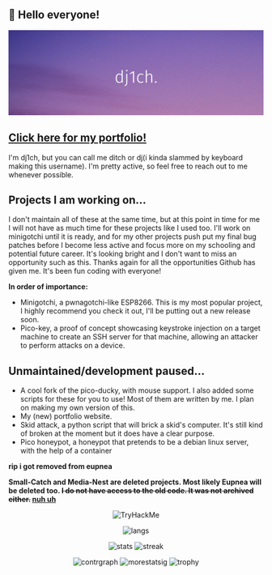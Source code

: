 ## 👋 Hello everyone! 

<p align="center">
  <img src="https://github.com/dj1ch/dj1ch/blob/main/Add%20a%20subheading.png">
</p>

<!---
![Linux](https://img.shields.io/badge/Linux-FCC624?style=for-the-badge&logo=linux&logoColor=black)
![Kali](https://img.shields.io/badge/Kali-268BEE?style=for-the-badge&logo=kalilinux&logoColor=white)
![Windows 11](https://img.shields.io/badge/Windows%2011-%230079d5.svg?style=for-the-badge&logo=Windows%2011&logoColor=white)
![Raspberry Pi](https://img.shields.io/badge/-RaspberryPi-C51A4A?style=for-the-badge&logo=Raspberry-Pi)
![Arduino](https://img.shields.io/badge/-Arduino-00979D?style=for-the-badge&logo=Arduino&logoColor=white)
![C++](https://img.shields.io/badge/c++-%2300599C.svg?style=for-the-badge&logo=c%2B%2B&logoColor=white)
![Python](https://img.shields.io/badge/python-3670A0?style=for-the-badge&logo=python&logoColor=ffdd54)
![Lua](https://img.shields.io/badge/lua-%232C2D72.svg?style=for-the-badge&logo=lua&logoColor=white)
![HTML5](https://img.shields.io/badge/html5-%23E34F26.svg?style=for-the-badge&logo=html5&logoColor=white)
![CSS3](https://img.shields.io/badge/css3-%231572B6.svg?style=for-the-badge&logo=css3&logoColor=white)
![Shell Script](https://img.shields.io/badge/shell_script-%23121011.svg?style=for-the-badge&logo=gnu-bash&logoColor=white)
![Nix](https://img.shields.io/badge/NIX-5277C3.svg?style=for-the-badge&logo=NixOS&logoColor=white)
![ChatGPT](https://img.shields.io/badge/chatGPT-74aa9c?style=for-the-badge&logo=openai&logoColor=white)
![Brave](https://img.shields.io/badge/Brave-FB542B?style=for-the-badge&logo=Brave&logoColor=white)
![Google Chrome](https://img.shields.io/badge/Google%20Chrome-4285F4?style=for-the-badge&logo=GoogleChrome&logoColor=white)
![Vivaldi](https://img.shields.io/badge/Vivaldi-EF3939?style=for-the-badge&logo=Vivaldi&logoColor=white)
![Monero](https://img.shields.io/badge/monero-FF6600?style=for-the-badge&logo=monero&logoColor=white)
--->

## [Click here for my portfolio!](https://dj1ch.github.io)

I'm dj1ch, but you can call me ditch or dj(i kinda slammed by keyboard making this username). I'm pretty active, so feel free to reach out to me whenever possible.

## Projects I am working on...
I don't maintain all of these at the same time, but at this point in time for me I will not have as much time for these projects like I used too. I'll work on minigotchi until it is ready, and for my other projects push put my final bug patches before I become less active and focus more on my schooling and potential future career. It's looking bright and I don't want to miss an opportunity such as this. Thanks again for all the opportunities Github has given me. It's been fun coding with everyone! 

**In order of importance:**

- Minigotchi, a pwnagotchi-like ESP8266. This is my most popular project, I highly recommend you check it out, I'll be putting out a new release soon. 
- Pico-key, a proof of concept showcasing keystroke injection on a target machine to create an SSH server for that machine, allowing an attacker to perform attacks on a device. 

## Unmaintained/development paused...
- A cool fork of the pico-ducky, with mouse support. I also added some scripts for these for you to use! Most of them are written by me. I plan on making my own version of this. 
- My (new) portfolio website.
- Skid attack, a python script that will brick a skid's computer. It's still kind of broken at the moment but it does have a clear purpose. 
- Pico honeypot, a honeypot that pretends to be a debian linux server, with the help of a container

**rip i got removed from eupnea**

**Small-Catch and Media-Nest are deleted projects. Most likely Eupnea will be deleted too. ~~I do not have access to the old code. It was not archived either.~~ [nuh uh](https://github.com/dj1ch/Small-Catch-Archive)**
<p align="center">
  <img src="https://tryhackme-badges.s3.amazonaws.com/tg.1ch0712.png" alt="TryHackMe">
</p>

<p align="center">
  <img src="https://github-readme-stats.vercel.app/api/top-langs/?username=dj1ch&theme=dark&hide=javascript,scss&size_weight=0&count_weight=1&layout=compact" alt="langs"></img>
</p>

<p align="center">
  <img src="https://github-readme-stats.vercel.app/api?username=dj1ch&layout=compact&theme=dark" alt="stats"></img>
  <img src="https://streak-stats.demolab.com?user=dj1ch&theme=dark" alt="streak"></img>
</p>

<p align="center">
  <img src="https://github-readme-activity-graph.vercel.app/graph?username=dj1ch&theme=github-compact" alt="contrgraph"></img>
  <img src="https://stats.dooboo.io/api/github-stats-advanced?login=dj1ch" alt="morestatsig"></img>
  <img src="https://github-profile-trophy.vercel.app/?username=dj1ch&theme=onestar" alt="trophy"></img>
</p>

<!---
dj1ch/dj1ch is a ✨ special ✨ repository because its `README.md` (this file) appears on your GitHub profile.
You can click the Preview link to take a look at your changes.
--->
